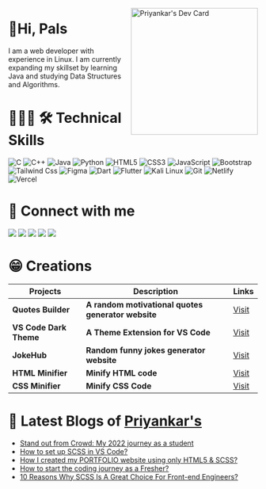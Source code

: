         
<a href="https://app.daily.dev/priyankarpal"><img src="https://github.com/priyankarpal/priyankarpal/blob/main/devcard.svg" width="256" align="right" alt="Priyankar's Dev Card"/></a>
<h1> 👋Hi, Pals</h1>
I am a web developer with experience in Linux. I am currently expanding my skillset by learning Java and studying Data Structures and Algorithms.
<h1 >🧑🏻‍💻 🛠 Technical Skills</h1>
<p >
        <img alt="C" src="https://img.shields.io/badge/c-%2300599C.svg?&style=for-the-badge&logo=c&logoColor=white" />
        <img alt="C++" src="https://img.shields.io/badge/c++-%2300599C.svg?&style=for-the-badge&logo=c%2B%2B&ogoColor=white" />
        <img alt="Java" src="https://img.shields.io/badge/java-%23ED8B00.svg?&style=for-the-badge&logo=java&logoColor=white" />
        <img alt="Python" src="https://img.shields.io/badge/python-%2314354C.svg?style=for-the-badge&logo=python&logoColor=white"/>
        <img alt="HTML5" src="https://img.shields.io/badge/html5-%23E34F26.svg?&style=for-the-badge&logo=html5&logoColor=white" />
        <img alt="CSS3" src="https://img.shields.io/badge/css3-%231572B6.svg?&style=for-the-badge&logo=css3&logoColor=white" />
        <img alt="JavaScript" src="https://img.shields.io/badge/javascript-%23323330.svg?&style=for-the-badge&logo=javascript&logoColor=%23F7DF1E" />
        <img alt="Bootstrap" src="https://img.shields.io/badge/Bootstrap-7952B3.svg?style=for-the-badge&logo=Bootstrap&logoColor=white" />
        <img alt="Tailwind Css" src="https://img.shields.io/badge/Tailwind%20CSS-06B6D4.svg?style=for-the-badge&logo=Tailwind-CSS&logoColor=white" />
        <img alt="Figma" src="https://img.shields.io/badge/Figma-F24E1E.svg?style=for-the-badge&logo=Figma&logoColor=white" />
        <img alt="Dart" src="https://img.shields.io/badge/Dart-0175C2.svg?style=for-the-badge&logo=Dart&logoColor=white" />
        <img alt="Flutter" src="https://img.shields.io/badge/Flutter-02569B?style=for-the-badge&logo=flutter&logoColor=white" />
        <img alt="Kali Linux" src="https://img.shields.io/badge/Kali%20Linux-557C94.svg?style=for-the-badge&logo=Kali-Linux&logoColor=white" />
        <img alt="Git" src="https://img.shields.io/badge/Git-F05032.svg?style=for-the-badge&logo=Git&logoColor=white" />
        <img alt="Netlify" src="https://img.shields.io/badge/Netlify-00C7B7.svg?style=for-the-badge&logo=Netlify&logoColor=white" />
        <img alt="Vercel" src="https://img.shields.io/badge/Vercel-000000.svg?style=for-the-badge&logo=Vercel&logoColor=white" />
</p>

<h1 >🤝 Connect with me </h1>
<p > 
<a href="https://www.github.com/priyankarpal" target="_blank" rel="noreferrer"><img src="https://img.shields.io/badge/GitHub-181717.svg?style=for-the-badge&logo=GitHub&logoColor=white" /></a> 
<a href="https://priyankarpal.hashnode.dev" target="_blank" rel="noreferrer"><img src="https://img.shields.io/badge/Hashnode-2962FF.svg?style=for-the-badge&logo=Hashnode&logoColor=white" /></a> 
<a href="http://www.instagram.com/priyankarpal1" target="_blank" rel="noreferrer"><img src="https://img.shields.io/badge/Instagram-E4405F.svg?style=for-the-badge&logo=Instagram&logoColor=white"  /></a> 
<a href="https://www.linkedin.com/in/priyankarpal" target="_blank" rel="noreferrer"><img src="https://img.shields.io/badge/LinkedIn-0A66C2.svg?style=for-the-badge&logo=LinkedIn&logoColor=white" /></a> 
<a href="https://www.twitter.com/priyankarpal" target="_blank" rel="noreferrer"><img src="https://img.shields.io/badge/Twitter-1DA1F2.svg?style=for-the-badge&logo=Twitter&logoColor=white"  /></a>
</p>
<h1>😁 Creations </h1>

<p>

| Projects               | Description| Links                                                                                        |
| ---------------------- | -------------------------------------------------- | -------------------------------------------------------------------------------------------- |
| **Quotes Builder**     | **A random motivational quotes generator website** | [Visit ](https://quotebuilder.vercel.app/)                                                   |     |
| **VS Code Dark Theme** | **A Theme Extension for VS Code**                  | [Visit](https://marketplace.visualstudio.com/items?itemName=PriyankarPal.darkthemeforvscode) |     |
| **JokeHub**            | **Random funny jokes generator website**           | [Visit](https://jokeshub.vercel.app/)                                                        |     |
| **HTML Minifier**      | **Minify HTML code**                               | [Visit](https://html-minify.vercel.app/)                                                     |     |
| **CSS Minifier**       | **Minify CSS Code**                                | [Visit](https://css-minifier.vercel.app/)                                                    |     |

</p>

# 📝 Latest Blogs of [Priyankar's](https://priyankarpal.hashnode.dev)

<!-- BLOG-POST-LIST:START -->
- [Stand out from Crowd: My 2022 journey as a student](https://priyankarpal.hashnode.dev/stand-out-from-crowd-my-2022-journey-as-a-student)
- [How to set up SCSS in VS Code?](https://priyankarpal.hashnode.dev/how-to-set-up-scss-in-vs-code)
- [How I created my PORTFOLIO website using only HTML5 &amp; SCSS?](https://priyankarpal.hashnode.dev/how-i-created-my-portfolio-website-using-only-html5-scss)
- [How to start the coding journey as a Fresher?](https://priyankarpal.hashnode.dev/how-to-start-the-coding-journey-as-a-fresher)
- [10 Reasons Why SCSS Is A Great Choice For Front-end Engineers?](https://priyankarpal.hashnode.dev/10-reasons-why-scss-is-a-great-choice-for-front-end-engineers)
<!-- BLOG-POST-LIST:END -->
